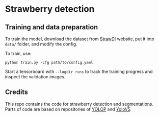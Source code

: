 # Strawberry detection

## Training and data preparation

To train the model, download the dataset from [StrawDI](https://strawdi.github.io/) website, put it into `data/` folder, and modify the config.

To train, use:
```
python train.py -cfg path/to/config.yaml
```

Start a tensorboard with `--logdir runs` to track the training progress and inspect the validation images.

## Credits

This repo contains the code for strawberry detection and segmentations. Parts of code are based on repositories of [YOLOP](https://github.com/hustvl/YOLOP) and [YoloV5](https://github.com/ultralytics/yolov5/).
